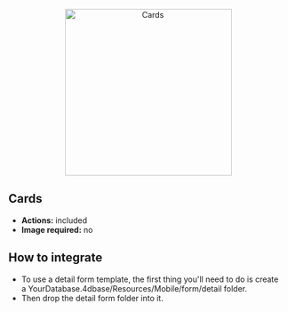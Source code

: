 <p align="center"><img src="https://developer.4d.com/4d-for-ios/docs/assets/en/templates/Cards-Detail-form.gif" alt="Cards" height="auto" width="300"></p>

## Cards

* **Actions:** included
* **Image required:** no

## How to integrate

* To use a detail form template, the first thing you'll need to do is create a YourDatabase.4dbase/Resources/Mobile/form/detail folder.
* Then drop the detail form folder into it.
